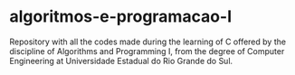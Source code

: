 # algoritmos-e-programacao-I
 Repository with all the codes made during the learning of C offered by the discipline of Algorithms and Programming I, from the degree of Computer Engineering at Universidade Estadual do Rio Grande do Sul.
